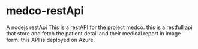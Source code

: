 # medco-restApi
A nodejs restApi 
This is a restAPI for the project medco. this is a restfull api that store and fetch the patient detail and their medical report in image form.
this API is deployed on Azure.

